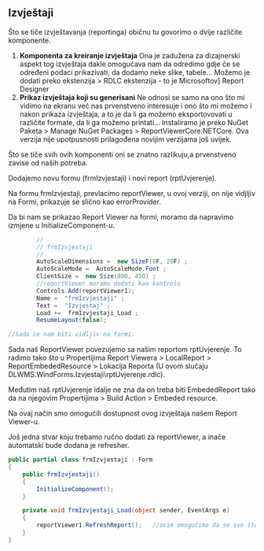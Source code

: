 ## Izvještaji

Što se tiče izvještavanja (reportinga) običnu tu govorimo o dvije različite komponente. 

1. **Komponenta za kreiranje izvještaja** 
   Ona je zadužena za dizajnerski aspekt tog izvještaja dakle omogućava nam da odredimo gdje će se određeni podaci prikazivati, da dodamo neke slike, tabele...
   Možemo je dodati preko ekstenzija > RDLC ekstenzija - to je Microsoftov] Report Designer 
2. **Prikaz izvještaja koji su generisani**
   Ne odnosi se samo na ono što mi vidimo na ekranu već nas prvenstveno interesuje i ono što mi možemo i nakon prikaza izvještaja, a to je da li ga možemo eksportovovati u različite formate, da li ga možemo printati...
   Instaliramo je preko NuGet Paketa > Manage NuGet Packages > ReportViewerCore.NETCore. Ova verzija nije upotpusnosti prilagođena novijim verzijama još uvijek. 

Što se tiče svih ovih komponenti oni se znatno razlikuju,a prvenstveno zavise od naših potreba.

Dodajemo novu formu (frmIzvjestaji) i novi report (rptUvjerenje).  

Na formu frmIzvjestaji, prevlacimo reportViewer, u ovoj verziji, on nije vidjljiv na Formi, prikazuje se slično kao errorProvider. 

Da bi nam se prikazao Report Viewer na formi, moramo da napravimo izmjene u InitializeComponent-u. 

```c#
		//
        // frmIzvjestaji
        // 
        AutoScaleDimensions =  new SizeF(8F, 20F) ;
        AutoScaleMode =  AutoScaleMode.Font ;
        ClientSize =  new Size(800, 450) ;
        //reportViewer moramo dodati kao kontrolu
        Controls.Add(reportViewer1);
        Name =  "frmIzvjestaji" ;
        Text =  "Izvjestaj" ;
        Load +=  frmIzvjestaji_Load ;
        ResumeLayout(false);

//Sada ce nam biti vidljiv na formi. 
```

Sada naš ReportViewer povezujemo sa našim reportom rptUvjerenje. To radimo tako što u Propertijima Report Viewera > LocalReport > ReportEmbededResource > Lokacija Reporta (U ovom slučaju DLWMS.WindForms.Izvjestaji\rptUvjerenje.rdlc).

Međutim naš rptUvjerenje idalje ne zna da on treba biti EmbededReport tako da na njegovim Propertijima > Build Action > Embeded resource. 

Na ovaj način smo omogućili dostupnost ovog izvještaja našem Report Viewer-u. 



Još jedna stvar koju trebamo ručno dodati za reportViewer, a inače automatski bude dodana je refresher. 

```c#
public partial class frmIzvjestaji : Form
{
    public frmIzvjestaji()
    {
        InitializeComponent();
    }

    private void frmIzvjestaji_Load(object sender, EventArgs e)
    {
        reportViewer1.RefreshReport();   //ovim omogućimo da se sve što smo dodali prikaže na formi. 
    }
}
```

